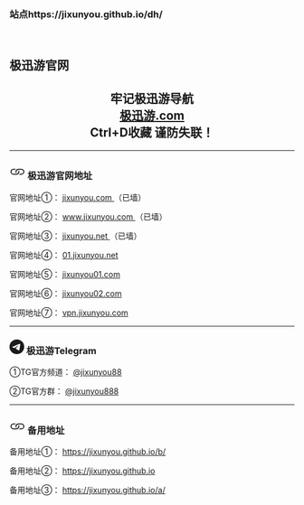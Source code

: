 <h3>站点https://jixunyou.github.io/dh/</h3><br>
<html lang="zh-CN">
	<head>
		<meta charset="utf-8">
		<meta name="viewport" content="width=device-width, initial-scale=1, shrink-to-fit=no">
		<link rel="stylesheet" href="https://cdn.jsdelivr.net/npm/bootstrap@4.6.2/dist/css/bootstrap.min.css"
		integrity="sha384-xOolHFLEh07PJGoPkLv1IbcEPTNtaed2xpHsD9ESMhqIYd0nLMwNLD69Npy4HI+N"
		crossorigin="anonymous">		
			<h2>极迅游官网</h2>		
	</head>
	<body>
		<div class="container-sm">
			<div class="jumbotron mt-3 center">
				<h2 style="text-align: center">
					牢记极迅游导航
					<br>
					<a href="https://www.极迅游.com" target="_blank">
						<span class="badge badge-danger">
							极迅游.com
						</span>
					</a>
					<br>
					Ctrl+D收藏 谨防失联！
				</h2>
				<hr class="featurette-divider">
				<h3>
					<span class="badge badge-info">
						<svg xmlns="http://www.w3.org/2000/svg" width="28" height="28" fill="currentColor"
						class="bi bi-link" viewBox="0 0 16 16">
							<path d="M6.354 5.5H4a3 3 0 0 0 0 6h3a3 3 0 0 0 2.83-4H9c-.086 0-.17.01-.25.031A2 2 0 0 1 7 10.5H4a2 2 0 1 1 0-4h1.535c.218-.376.495-.714.82-1z">
							</path>
							<path d="M9 5.5a3 3 0 0 0-2.83 4h1.098A2 2 0 0 1 9 6.5h3a2 2 0 1 1 0 4h-1.535a4.02 4.02 0 0 1-.82 1H12a3 3 0 1 0 0-6H9z">
							</path>
						</svg>
						极迅游官网地址
					</span>
				</h3>
				<p>
					官网地址①：
					<a href="http://www.jixunyou.com" target="_blank">
						jixunyou.com
					</a>
					（已墙）
				</p>
				<p>
					官网地址②：
					<a href="http://www.jixunyou.com" target="_blank">
						www.jixunyou.com
					</a>
					（已墙）
				</p>
				<p>
					官网地址③：
					<a href="http://www.jixunyou.net" target="_blank">
						jixunyou.net
					</a>
					（已墙）
				</p>
				<p>
					官网地址④：
					<a href="http://01.jixunyou.net" target="_blank">
						01.jixunyou.net
					</a>
				</p>
				<p>
					官网地址⑤：
					<a href="http://jixunyou01.com" target="_blank">
						jixunyou01.com
					</a>
				</p>
				<p>
					官网地址⑥：
					<a href="http://jixunyou02.com" target="_blank">
						jixunyou02.com
					</a>
				</p>
				<p>
					官网地址⑦：
					<a href="http://vpn.jixunyou.com" target="_blank">
						vpn.jixunyou.com
					</a>
				</p>
				<hr class="featurette-divider">
				<h3>
					<span class="badge badge-info">
						<svg xmlns="http://www.w3.org/2000/svg" width="26" height="26" fill="currentColor"
						class="bi bi-telegram" viewBox="0 0 16 16">
							<path d="M16 8A8 8 0 1 1 0 8a8 8 0 0 1 16 0zM8.287 5.906c-.778.324-2.334.994-4.666 2.01-.378.15-.577.298-.595.442-.03.243.275.339.69.47l.175.055c.408.133.958.288 1.243.294.26.006.549-.1.868-.32 2.179-1.471 3.304-2.214 3.374-2.23.05-.012.12-.026.166.016.047.041.042.12.037.141-.03.129-1.227 1.241-1.846 1.817-.193.18-.33.307-.358.336a8.154 8.154 0 0 1-.188.186c-.38.366-.664.64.015 1.088.327.216.589.393.85.571.284.194.568.387.936.629.093.06.183.125.27.187.331.236.63.448.997.414.214-.02.435-.22.547-.82.265-1.417.786-4.486.906-5.751a1.426 1.426 0 0 0-.013-.315.337.337 0 0 0-.114-.217.526.526 0 0 0-.31-.093c-.3.005-.763.166-2.984 1.09z">
							</path>
						</svg>
						极迅游Telegram
					</span>
				</h3>
				<p>
					①TG官方频道：
					<a href="https://t.me/jixunyou88" target="_blank">
						@jixunyou88
					</a>
				</p>
				<p>
					②TG官方群：
					<a href="https://t.me/jixunyou888" target="_blank">
						@jixunyou888
					</a>
				</p>				
				<hr class="featurette-divider">
				<h3>
					<span class="badge badge-info">
						<svg xmlns="http://www.w3.org/2000/svg" width="28" height="28" fill="currentColor"
						class="bi bi-link" viewBox="0 0 16 16">
							<path d="M6.354 5.5H4a3 3 0 0 0 0 6h3a3 3 0 0 0 2.83-4H9c-.086 0-.17.01-.25.031A2 2 0 0 1 7 10.5H4a2 2 0 1 1 0-4h1.535c.218-.376.495-.714.82-1z">
							</path>
							<path d="M9 5.5a3 3 0 0 0-2.83 4h1.098A2 2 0 0 1 9 6.5h3a2 2 0 1 1 0 4h-1.535a4.02 4.02 0 0 1-.82 1H12a3 3 0 1 0 0-6H9z">
							</path>
						</svg>
						备用地址
					</span>
				</h3>
				<p>
					备用地址①：
					<a href="https://jixunyou.github.io/b/" target="_blank">
						https://jixunyou.github.io/b/
					</a>					
				</p>
				<p>
					备用地址②：
					<a href="https://jixunyou.github.io" target="_blank">
						https://jixunyou.github.io
					</a>
				<p>
					备用地址③：
					<a href="https://jixunyou.github.io/a/" target="_blank">
						https://jixunyou.github.io/a/
					</a>					
				</p>
			</div>
		</div>
	</body>

</html>
